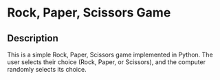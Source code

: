 # Rock, Paper, Scissors Game

## Description
This is a simple Rock, Paper, Scissors game implemented in Python. The user selects their choice (Rock, Paper, or Scissors), and the computer randomly selects its choice.

